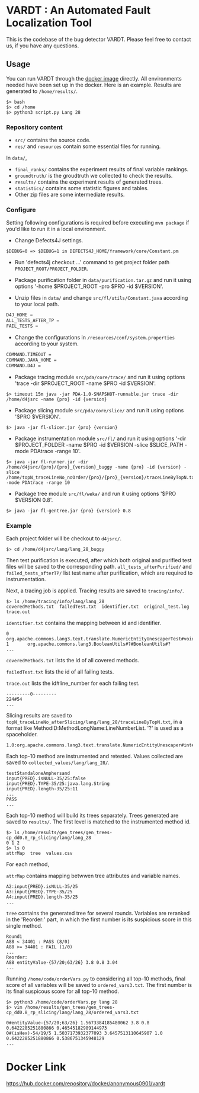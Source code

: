 # VARDT : An Automated Fault Localization Tool

This is the codebase of the bug detector VARDT. Please feel free to contact us, if you have any questions.

## Usage

You can run VARDT through the [docker image](https://hub.docker.com/repository/docker/anonymous0901/vardt) directly. All environments needed have been set up in the docker. Here is an example. Results are generated to `/home/results/`.

```shell
$> bash
$> cd /home
$> python3 script.py Lang 28
```

### Repository content

* `src/` contains the source code.
* `res/` and `resources` contain some essential files for running.

In `data/`,
* `final_ranks/` contains the experiment results of final variable rankings.
* `groundtruth/` is the groudtruth we collected to check the results.
* `results/` contains the experiment results of generated trees.
* `statistics/` contains some statistic figures and tables.
* Other zip files are some intermediate results.

### Configure

Setting following configurations is required before executing `mvn package` if you'd like to run it in a local environment.
* Change Defects4J settings.

`$DEBUG=0 => $DEBUG=1 in DEFECTS4J_HOME/framework/core/Constant.pm`

* Run 'defects4j checkout ...' command to get project folder path `PROJECT_ROOT/PROJECT_FOLDER`.

* Package purification folder in `data/purification.tar.gz` and run it using options '-home $PROJECT_ROOT -pro $PRO -id $VERSION'.

* Unzip files in `data/` and change `src/fl/utils/Constant.java` according to your local path.
```java
D4J_HOME = 
ALL_TESTS_AFTER_TP = 
FAIL_TESTS = 
```

* Change the configurations in `/resources/conf/system.properties` according to your system.
```txt
COMMAND.TIMEOUT =
COMMAND.JAVA_HOME =
COMMAND.D4J =
```


* Package tracing module `src/pda/core/trace/` and run it using options 'trace -dir $PROJECT_ROOT -name $PRO -id $VERSION'.
```shell
$> timeout 15m java -jar PDA-1.0-SNAPSHOT-runnable.jar trace -dir /home/d4jsrc -name {pro} -id {version}
```

* Package slicing module `src/pda/core/slice/` and run it using options '$PRO $VERSION'.
```shell
$> java -jar fl-slicer.jar {pro} {version}
```

* Package instrumentation module `src/fl/` and run it using options '-dir $PROJECT_FOLDER -name $PRO -id $VERSION -slice $SLICE_PATH -mode PDAtrace -range 10'.
```shell
$> java -jar fl-runner.jar -dir /home/d4jsrc/{pro}/{pro}_{version}_buggy -name {pro} -id {version} -slice /home/topN_traceLineNo_noOrder/{pro}/{pro}_{version}/traceLineByTopN.txt -mode PDAtrace -range 10
```

* Package tree module `src/fl/weka/` and run it using options '$PRO $VERSION 0.8'.
```shell
$> java -jar fl-gentree.jar {pro} {version} 0.8
```

### Example

Each project folder will be checkout to `d4jsrc/`.

```shell
$> cd /home/d4jsrc/lang/lang_28_buggy
```

Then test purification is executed, after which both original and purified test files will be saved to the corresponding path. `all_tests_afterPurified/` and `failed_tests_afterTP/` list test name after purification, which are required to instrumentation.

Next, a tracing job is applied. Tracing results are saved to `tracing/info/`.

```shell
$> ls /home/tracing/info/lang/lang_28
coveredMethods.txt  failedTest.txt  identifier.txt  original_test.log  trace.out
```

`identifier.txt` contains the mapping between id and identifier.

    0       org.apache.commons.lang3.text.translate.NumericEntityUnescaperTest#void#testSupplementaryUnescaping#?
    1       org.apache.commons.lang3.BooleanUtils#?#BooleanUtils#?
    ...

`coveredMethods.txt` lists the id of all covered methods.

`failedTest.txt` lists the id of all failing tests.

`trace.out` lists the id#line_number for each failing test.

    ---------0---------
    224#54
    ...

Slicing results are saved to `topN_traceLineNo_afterSlicing/lang/lang_28/traceLineByTopN.txt`, in a format like MethodID:MethodLongName:LineNumberList. '?' is used as a spaceholder.

    1.0:org.apache.commons.lang3.text.translate.NumericEntityUnescaper#int#translate#?,CharSequence,int,Writer:?,35,37,38,39,41,42,47,48,49,52,54,57,63,64

Each top-10 method are instrumented and retested. Values collected are saved to `collected_values/lang/lang_28/`.

    testStandaloneAmphersand
    input{PRED}.isNULL-35/25:false
    input{PRED}.TYPE-35/25:java.lang.String
    input{PRED}.length-35/25:11
    ...
    PASS
    ...

Each top-10 method will build its trees separately. Trees generated are saved to `results/`. The first level is matched to the instrumented method id.

```shell
$> ls /home/results/gen_trees/gen_trees-cp_dd0.8_rp_slicing/lang/lang_28
0 1 2
$> ls 0
attrMap  tree  values.csv
```

For each method, 

`attrMap` contains mapping betwwen tree attributes and variable names.

    A2:input{PRED}.isNULL-35/25
    A3:input{PRED}.TYPE-35/25
    A4:input{PRED}.length-35/25
    ...

`tree` contains the generated tree for several rounds. Variables are reranked in the 'Reorder:' part, in which the first number is its suspicious score in this single method.

    Round1
    A88 < 34401 : PASS (8/0)
    A88 >= 34401 : FAIL (1/0)
    ...
    Reorder:
    A88 entityValue-{57/20;63/26} 3.8 0.8 3.04
    ...

Running `/home/code/orderVars.py` to considering all top-10 methods, final score of all variables will be saved to `ordered_vars3.txt`. The first number is its final suspicous score for all top-10 method.

```shell
$> python3 /home/code/orderVars.py lang 28
$> vim /home/results/gen_trees/gen_trees-cp_dd0.8_rp_slicing/lang/lang_28/ordered_vars3.txt
```

    0#entityValue-{57/20;63/26} 1.5673384185480062 3.8 0.8 0.6422285251880866 0.46545182989144973
    0#(isHex)-54/19/5 1.5037173932377093 3.6457513110645907 1.0 0.6422285251880866 0.5386751345948129
    ...

# Docker Link

https://hub.docker.com/repository/docker/anonymous0901/vardt

